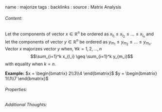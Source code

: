 name : majorize
tags : 
backlinks : 
source : Matrix Analysis

###### Content:
Let the components of vector $x \in \mathbb{R}^n$  be ordered as $x_{l_1} \leq x_{l_2} \leq ... \leq x_{l_n}$ and let the components of vector $y \in \mathbb{R}^n$  be ordered as $y_{m_1} \leq y_{m_2} \leq ... \leq y_{m_n}$. Vector $x$ majorizes vector $y$ when, $\forall k=1,2,...,n$ 
$$\sum_{i=1}^k x_{l_i} \geq \sum_{i=1}^k y_{m_i}$$
with equality when $k=n$.

**Example:**
$x = \begin{bmatrix} 2\\3\\4 \end{bmatrix}$ $y = \begin{bmatrix} 1\\1\\7 \end{bmatrix}$

###### Properties:


###### Additional Thoughts:
